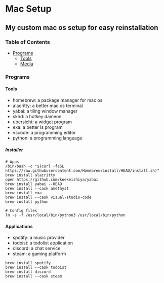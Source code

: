 # Mac Setup
## My custom mac os setup for easy reinstallation

### Table of Contents
- [Programs](#programs)
  * [Tools](#tools)
  * [Media](#media)

### Programs

#### Tools

- homebrew: a package manager for mac os
- alacritty: a better mac os terminal
- yabai: a tiling window manager
- skhd: a hotkey dameon
- ubersicht: a widget program
- exa: a better ls program
- vscode: a programming editor
- python: a programming language

##### Installer
```
# Apps
/bin/bash -c "$(curl -fsSL https://raw.githubusercontent.com/Homebrew/install/HEAD/install.sh)"
brew install alacritty
open https://github.com/koekeishiya/yabai
brew install yabai --HEAD
brew install --cask amethyst
brew install exa
brew install --cask visual-studio-code
brew install python

# Config files
ln -s -f /usr/local/bin/python3 /usr/local/bin/python
```

#### Applications

- spotify: a music provider
- todoist: a todolist application
- discord: a chat service
- steam: a gaming platform

```
brew install spotify
brew install --cask todoist
brew install discord
brew install --cask steam
```
